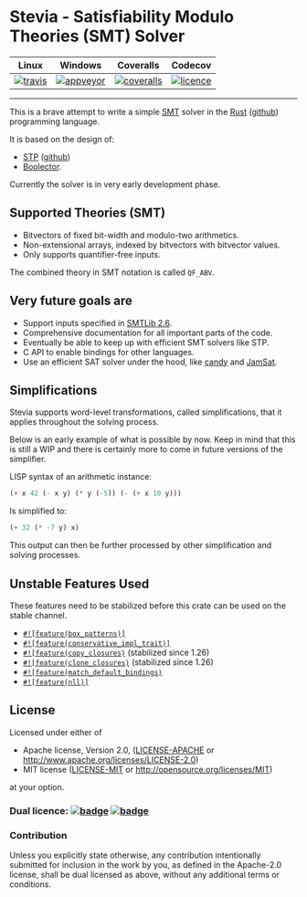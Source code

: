 # Stevia - Satisfiability Modulo Theories (SMT) Solver

|       Linux       |       Windows       |      Coveralls       |      Codecov       |
|:-----------------:|:-------------------:|:--------------------:|:------------------:|
| [![travis][0]][1] | [![appveyor][2]][3] | [![coveralls][4]][5] | [![licence][6]][7] |

---

This is a brave attempt to write a simple [SMT][smt-wiki] solver in the [Rust][rust-home] ([github][rust-repo]) programming language.

It is based on the design of:

- [STP][stp-home] ([github][stp-repo])
- [Boolector][boolector-home].

Currently the solver is in very early development phase.

## Supported Theories (SMT)

- Bitvectors of fixed bit-width and modulo-two arithmetics.
- Non-extensional arrays, indexed by bitvectors with bitvector values.
- Only supports quantifier-free inputs.

The combined theory in SMT notation is called `QF_ABV`.

## Very future goals are

- Support inputs specified in [SMTLib 2.6][smtlib-home].
- Comprehensive documentation for all important parts of the code.
- Eventually be able to keep up with efficient SMT solvers like STP.
- C API to enable bindings for other languages.
- Use an efficient SAT solver under the hood, like [candy][candy-repo] and [JamSat][jamsat-repo].

## Simplifications

Stevia supports word-level transformations, called simplifications, that it applies throughout the solving process.

Below is an early example of what is possible by now. Keep in mind that this is still a WIP and there is certainly
more to come in future versions of the simplifier.

LISP syntax of an arithmetic instance:

```lisp
(+ x 42 (- x y) (* y (-5)) (- (+ x 10 y)))
```

Is simplified to:

```lisp
(+ 32 (* -7 y) x)
```

This output can then be further processed by other simplification and solving processes.

## Unstable Features Used

These features need to be stabilized before this crate can be used on the stable channel.

- [`#![feature(box_patterns)]`][unstable-box-patterns]
- [`#![feature(conservative_impl_trait)]`][conservative-impl-trait]
- [`#![feature(copy_closures)`][copy-closures] (stabilized since 1.26)
- [`#![feature(clone_closures)`][clone-closures] (stabilized since 1.26)
- [`#![feature(match_default_bindings)`][match-default-bindings]
- [`#![feature(nll)]`][nll]

## License

Licensed under either of

 * Apache license, Version 2.0, ([LICENSE-APACHE](LICENSE-APACHE) or http://www.apache.org/licenses/LICENSE-2.0)
 * MIT license ([LICENSE-MIT](LICENSE-MIT) or http://opensource.org/licenses/MIT)

at your option.

### Dual licence: [![badge][license-mit-badge]](LICENSE-MIT) [![badge][license-apache-badge]](LICENSE-APACHE)

### Contribution

Unless you explicitly state otherwise, any contribution intentionally submitted
for inclusion in the work by you, as defined in the Apache-2.0 license, shall be dual licensed as above, without any
additional terms or conditions.



[0]: https://travis-ci.org/Robbepop/stevia.svg?branch=master
[1]: https://travis-ci.org/Robbepop/stevia

[2]: https://ci.appveyor.com/api/projects/status/16fc9l6rtroo4xqd?svg=true
[3]: https://ci.appveyor.com/project/Robbepop/stevia/branch/master

[4]: https://coveralls.io/repos/github/Robbepop/stevia/badge.svg?branch=master
[5]: https://coveralls.io/github/Robbepop/stevia?branch=master

[6]: https://codecov.io/gh/Robbepop/stevia/branch/master/graph/badge.svg
[7]: https://codecov.io/gh/Robbepop/stevia/branch/master

[license-mit-badge]: https://img.shields.io/badge/license-MIT-blue.svg
[license-apache-badge]: https://img.shields.io/badge/license-APACHE-orange.svg

[smt-wiki]: https://en.wikipedia.org/wiki/Satisfiability_modulo_theories
[rust-home]: https://www.rust-lang.org/
[rust-repo]: https://github.com/rust-lang/rust
[stp-home]: http://stp.github.io/
[stp-repo]: https://github.com/stp/stp
[boolector-home]: http://fmv.jku.at/boolector/
[smtlib-home]: http://smtlib.cs.uiowa.edu/index.shtml
[candy-repo]: https://github.com/Udopia/candy-kingdom
[jamsat-repo]: https://github.com/fkutzner/JamSAT

[unstable-box-patterns]: https://github.com/rust-lang/rust/issues/29641
[conservative-impl-trait]: https://github.com/rust-lang/rust/issues/34511
[nll]: https://github.com/rust-lang/rust/issues/43234
[copy-closures]: https://github.com/rust-lang/rust/issues/44490
[clone-closures]: https://github.com/rust-lang/rust/issues/44490
[match-default-bindings]: https://github.com/rust-lang/rust/issues/42640
